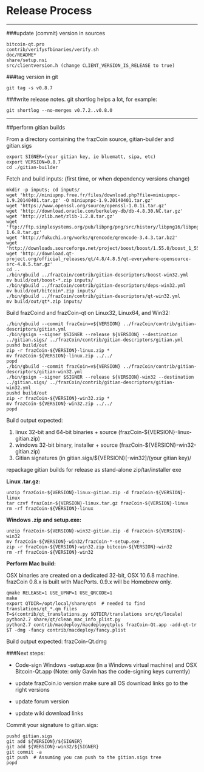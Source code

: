 Release Process
====================

* * *

###update (commit) version in sources


	bitcoin-qt.pro
	contrib/verifysfbinaries/verify.sh
	doc/README*
	share/setup.nsi
	src/clientversion.h (change CLIENT_VERSION_IS_RELEASE to true)

###tag version in git

	git tag -s v0.8.7

###write release notes. git shortlog helps a lot, for example:

	git shortlog --no-merges v0.7.2..v0.8.0

* * *

##perform gitian builds

 From a directory containing the frazCoin source, gitian-builder and gitian.sigs
  
	export SIGNER=(your gitian key, ie bluematt, sipa, etc)
	export VERSION=0.8.7
	cd ./gitian-builder

 Fetch and build inputs: (first time, or when dependency versions change)

	mkdir -p inputs; cd inputs/
	wget 'http://miniupnp.free.fr/files/download.php?file=miniupnpc-1.9.20140401.tar.gz' -O miniupnpc-1.9.20140401.tar.gz'
	wget 'https://www.openssl.org/source/openssl-1.0.1i.tar.gz'
	wget 'http://download.oracle.com/berkeley-db/db-4.8.30.NC.tar.gz'
	wget 'http://zlib.net/zlib-1.2.8.tar.gz'
	wget 'ftp://ftp.simplesystems.org/pub/libpng/png/src/history/libpng16/libpng-1.6.8.tar.gz'
	wget 'http://fukuchi.org/works/qrencode/qrencode-3.4.3.tar.bz2'
	wget 'http://downloads.sourceforge.net/project/boost/boost/1.55.0/boost_1_55_0.tar.bz2'
	wget 'http://download.qt-project.org/official_releases/qt/4.8/4.8.5/qt-everywhere-opensource-src-4.8.5.tar.gz'
	cd ..
	./bin/gbuild ../frazCoin/contrib/gitian-descriptors/boost-win32.yml
	mv build/out/boost-*.zip inputs/
	./bin/gbuild ../frazCoin/contrib/gitian-descriptors/deps-win32.yml
	mv build/out/bitcoin*.zip inputs/
	./bin/gbuild ../frazCoin/contrib/gitian-descriptors/qt-win32.yml
	mv build/out/qt*.zip inputs/

 Build frazCoind and frazCoin-qt on Linux32, Linux64, and Win32:
  
	./bin/gbuild --commit frazCoin=v${VERSION} ../frazCoin/contrib/gitian-descriptors/gitian.yml
	./bin/gsign --signer $SIGNER --release ${VERSION} --destination ../gitian.sigs/ ../frazCoin/contrib/gitian-descriptors/gitian.yml
	pushd build/out
	zip -r frazCoin-${VERSION}-linux.zip *
	mv frazCoin-${VERSION}-linux.zip ../../
	popd
	./bin/gbuild --commit frazCoin=v${VERSION} ../frazCoin/contrib/gitian-descriptors/gitian-win32.yml
	./bin/gsign --signer $SIGNER --release ${VERSION}-win32 --destination ../gitian.sigs/ ../frazCoin/contrib/gitian-descriptors/gitian-win32.yml
	pushd build/out
	zip -r frazCoin-${VERSION}-win32.zip *
	mv frazCoin-${VERSION}-win32.zip ../../
	popd

  Build output expected:

  1. linux 32-bit and 64-bit binaries + source (frazCoin-${VERSION}-linux-gitian.zip)
  2. windows 32-bit binary, installer + source (frazCoin-${VERSION}-win32-gitian.zip)
  3. Gitian signatures (in gitian.sigs/${VERSION}[-win32]/(your gitian key)/

repackage gitian builds for release as stand-alone zip/tar/installer exe

**Linux .tar.gz:**

	unzip frazCoin-${VERSION}-linux-gitian.zip -d frazCoin-${VERSION}-linux
	tar czvf frazCoin-${VERSION}-linux.tar.gz frazCoin-${VERSION}-linux
	rm -rf frazCoin-${VERSION}-linux

**Windows .zip and setup.exe:**

	unzip frazCoin-${VERSION}-win32-gitian.zip -d frazCoin-${VERSION}-win32
	mv frazCoin-${VERSION}-win32/frazCoin-*-setup.exe .
	zip -r frazCoin-${VERSION}-win32.zip bitcoin-${VERSION}-win32
	rm -rf frazCoin-${VERSION}-win32

**Perform Mac build:**

  OSX binaries are created on a dedicated 32-bit, OSX 10.6.8 machine.
  frazCoin 0.8.x is built with MacPorts.  0.9.x will be Homebrew only.

	qmake RELEASE=1 USE_UPNP=1 USE_QRCODE=1
	make
	export QTDIR=/opt/local/share/qt4  # needed to find translations/qt_*.qm files
	T=$(contrib/qt_translations.py $QTDIR/translations src/qt/locale)
	python2.7 share/qt/clean_mac_info_plist.py
	python2.7 contrib/macdeploy/macdeployqtplus frazCoin-Qt.app -add-qt-tr $T -dmg -fancy contrib/macdeploy/fancy.plist

 Build output expected: frazCoin-Qt.dmg

###Next steps:

* Code-sign Windows -setup.exe (in a Windows virtual machine) and
  OSX Bitcoin-Qt.app (Note: only Gavin has the code-signing keys currently)

* update frazCoin.io version
  make sure all OS download links go to the right versions

* update forum version

* update wiki download links

Commit your signature to gitian.sigs:

	pushd gitian.sigs
	git add ${VERSION}/${SIGNER}
	git add ${VERSION}-win32/${SIGNER}
	git commit -a
	git push  # Assuming you can push to the gitian.sigs tree
	popd

